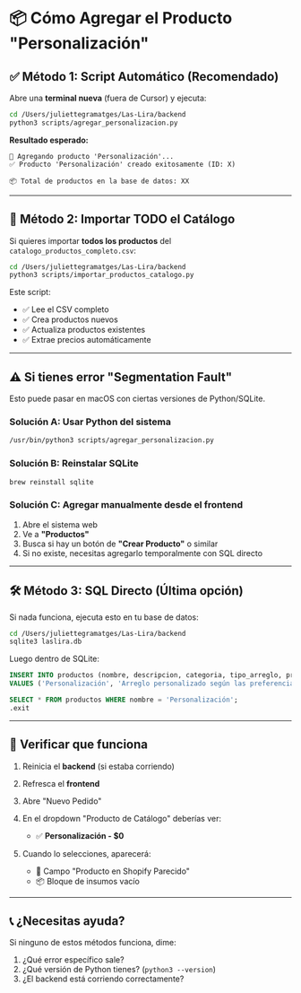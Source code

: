# 📦 Cómo Agregar el Producto "Personalización"

## ✅ Método 1: Script Automático (Recomendado)

Abre una **terminal nueva** (fuera de Cursor) y ejecuta:

```bash
cd /Users/juliettegramatges/Las-Lira/backend
python3 scripts/agregar_personalizacion.py
```

**Resultado esperado:**
```
🌸 Agregando producto 'Personalización'...
✅ Producto 'Personalización' creado exitosamente (ID: X)

📦 Total de productos en la base de datos: XX
```

---

## 🔄 Método 2: Importar TODO el Catálogo

Si quieres importar **todos los productos** del `catalogo_productos_completo.csv`:

```bash
cd /Users/juliettegramatges/Las-Lira/backend
python3 scripts/importar_productos_catalogo.py
```

Este script:
- ✅ Lee el CSV completo
- ✅ Crea productos nuevos
- ✅ Actualiza productos existentes
- ✅ Extrae precios automáticamente

---

## ⚠️ Si tienes error "Segmentation Fault"

Esto puede pasar en macOS con ciertas versiones de Python/SQLite.

### Solución A: Usar Python del sistema

```bash
/usr/bin/python3 scripts/agregar_personalizacion.py
```

### Solución B: Reinstalar SQLite

```bash
brew reinstall sqlite
```

### Solución C: Agregar manualmente desde el frontend

1. Abre el sistema web
2. Ve a **"Productos"**
3. Busca si hay un botón de **"Crear Producto"** o similar
4. Si no existe, necesitas agregarlo temporalmente con SQL directo

---

## 🛠️ Método 3: SQL Directo (Última opción)

Si nada funciona, ejecuta esto en tu base de datos:

```bash
cd /Users/juliettegramatges/Las-Lira/backend
sqlite3 laslira.db
```

Luego dentro de SQLite:

```sql
INSERT INTO productos (nombre, descripcion, categoria, tipo_arreglo, precio_venta, activo)
VALUES ('Personalización', 'Arreglo personalizado según las preferencias del cliente', 'Flores en Plantas', 'Ramo', 0, 1);

SELECT * FROM productos WHERE nombre = 'Personalización';
.exit
```

---

## 🎯 Verificar que funciona

1. Reinicia el **backend** (si estaba corriendo)
2. Refresca el **frontend**
3. Abre "Nuevo Pedido"
4. En el dropdown "Producto de Catálogo" deberías ver:
   - ✅ **Personalización - $0**

5. Cuando lo selecciones, aparecerá:
   - 🎨 Campo "Producto en Shopify Parecido"
   - 📦 Bloque de insumos vacío

---

## 📞 ¿Necesitas ayuda?

Si ninguno de estos métodos funciona, dime:
1. ¿Qué error específico sale?
2. ¿Qué versión de Python tienes? (`python3 --version`)
3. ¿El backend está corriendo correctamente?


